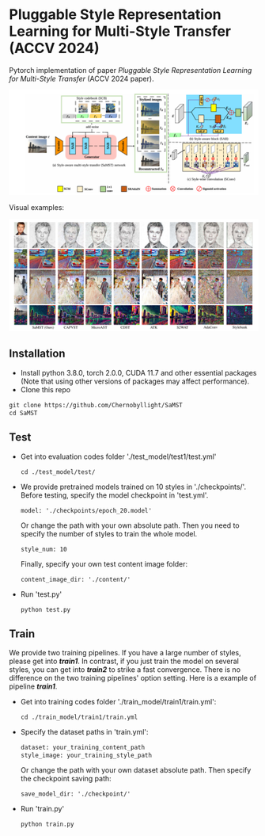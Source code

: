 # Pluggable Style Representation Learning for Multi-Style Transfer (ACCV 2024)

Pytorch implementation of paper *Pluggable Style Representation Learning for Multi-Style Transfer* (ACCV 2024 paper).

![](Figs/framework.png)

Visual examples:

![teaserfig](Figs/teaserfig.png)

## Installation

- Install python 3.8.0, torch 2.0.0, CUDA 11.7 and other essential packages (Note that using other versions of packages may affect performance).
- Clone this repo

```
git clone https://github.com/Chernobyllight/SaMST
cd SaMST
```



## Test

- Get into evaluation codes folder './test_model/test1/test.yml'

  ```
  cd ./test_model/test/
  ```

- We provide pretrained models trained on 10 styles in './checkpoints/'. Before testing, specify the model checkpoint in 'test.yml'.

  ```
  model: './checkpoints/epoch_20.model'
  ```

   Or change the path with your own absolute path. Then you need to specify the number of styles to train the whole model. 

  ```
  style_num: 10
  ```

  Finally, specify your own test content image folder:

  ```
  content_image_dir: './content/'
  ```

- Run 'test.py'

  ```
  python test.py
  ```

## Train

We provide two training pipelines. If you have a large number of styles, please get into ***train1***. In contrast, if you just train the model on several styles, you can get into ***train2*** to strike a fast convergence. There is no difference on the two training pipelines' option setting. Here is a example of pipeline ***train1***.

- Get into training codes folder './train_model/train1/train.yml':

  ```
  cd ./train_model/train1/train.yml
  ```

- Specify the dataset paths in 'train.yml':

  ```
  dataset: your_training_content_path
  style_image: your_training_style_path
  ```

  Or change the path with your own dataset absolute path. Then specify the checkpoint saving path:

  ```
  save_model_dir: './checkpoint/'
  ```

- Run 'train.py'

  ```
  python train.py
  ```

  